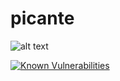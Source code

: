 # picante
![alt text](https://quay.io/repository/gbenselum/picante/status)

[![Known Vulnerabilities](https://snyk.io/test/github/gbenselum/picante/badge.svg?targetFile=Dockerfile)](https://snyk.io/test/github/gbenselum/picante?targetFile=Dockerfile)
#
